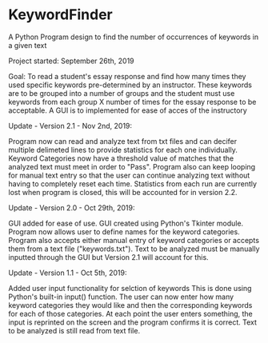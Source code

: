 # KeywordFinder
A Python Program design to find the number of occurrences of keywords in a given text 

Project started: September 26th, 2019

Goal: To read a student's essay response and find how many times they used specific keywords pre-determined by an instructor. These keywords are to be grouped into a number of groups and the student must use keywords from each group X number of times for the essay response to be acceptable. A GUI is to implemented for ease of acces of the instructory

Update - Version 2.1 - Nov 2nd, 2019:

Program now can read and analyze text from txt files and can decifer multiple delimeted lines to provide statistics for each one individually.
Keyword Categories now have a threshold value of matches that the analyzed text must meet in order to "Pass". 
Program also can keep looping for manual text entry so that the user can continue analyzing text without having to completely reset each time.
Statistics from each run are currently lost when program is closed, this will be accounted for in version 2.2.


Update - Version 2.0 - Oct 29th, 2019:

GUI added for ease of use. GUI created using Python's Tkinter module.
Program now allows user to define names for the keyword categories.
Program also accepts either manual entry of keyword categories or accepts them from a text file ("keywords.txt").
Text to be analyzed must be manually inputted through the GUI but Version 2.1 will account for this.

Update - Version 1.1 - Oct 5th, 2019:

Added user input functionality for selction of keywords
This is done using Python's built-in input() function.
The user can now enter how many keyword categories they would like and then the corresponding keywords for each of those categories.
At each point the user enters something, the input is reprinted on the screen and the program confirms it is correct.
Text to be analyzed is still read from text file.
